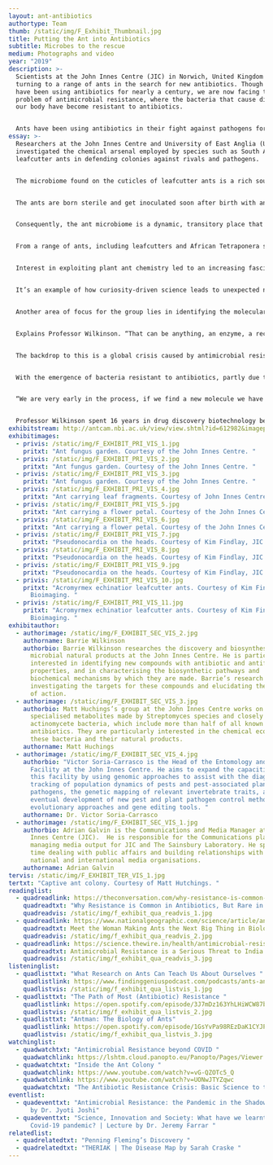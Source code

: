 ```yaml
---
layout: ant-antibiotics
authortype: Team
thumb: /static/img/F_Exhibit_Thumbnail.jpg
title: Putting the Ant into Antibiotics
subtitle: Microbes to the rescue
medium: Photographs and video
year: "2019"
description: >-
  Scientists at the John Innes Centre (JIC) in Norwich, United Kingdom are
  turning to a range of ants in the search for new antibiotics. Though humans
  have been using antibiotics for nearly a century, we are now facing the
  problem of antimicrobial resistance, where the bacteria that cause diseases in
  our body have become resistant to antibiotics. 


  Ants have been using antibiotics in their fight against pathogens for a much longer time. Scientists believe that investigating the chemical ecology of the ant colonies, and the microbes produced by them can help us tackle the crisis of antimicrobial resistance. An essay by Adrian Galvin accompanies this exhibit, exploring the work done in this field by Prof. Barrie Wilkinson, Prof. Matt Hutchings and Victor Soria-Carrasco all at JIC. We also have here photographs of the ants as well as a live-stream of the ants courtesy of the John Innes Centre. 
essay: >-
  Researchers at the John Innes Centre and University of East Anglia (UEA) have
  investigated the chemical arsenal employed by species such as South American
  leafcutter ants in defending colonies against rivals and pathogens.


  The microbiome found on the cuticles of leafcutter ants is a rich source of actinomycete bacteria. This family of bacteria produce diverse natural products from which half of all antibiotics already in clinical use originate.


  The ants are born sterile and get inoculated soon after birth with an actinomycete species that blooms over their body. Other microbes which encounter this niche must have strong genetic resistance to the antibiotics produced on the cuticle and be able to kill the native strain to invade.


  Consequently, the ant microbiome is a dynamic, transitory place that offers a pre-screened source of novel chemistry for biotechnology.


  From a range of ants, including leafcutters and African Tetraponera species, the team at the John Innes Centre and UEA have assembled a library of more than 400 strains of actinomycetes. Nearly 100 of these have been genome sequenced and researchers are continuing to mine this resource for new antibacterial molecules. It is a search aided by new tools which identify more rapidly the clusters of genes responsible for the biosynthesis of molecules.


  Interest in exploiting plant ant chemistry led to an increasing fascination with the phenomenon of colony collapse, where the normally meticulous leafcutter ants down tools and desert their nest. The secret, according to a study published in 2018, lies in a behaviour-modifying chemical weapon produced by Escovopsis, a fungal parasite that has co-evolved with the leafcutter ants over the past 50 million years. At times of stress, compounds produced by the parasite overpower the colony by manipulating the behaviour of ants, ultimately resulting in nest abandonment.


  It’s an example of how curiosity-driven science leads to unexpected new avenues of exploration says Professor Wilkinson,“We became fascinated with the ecology of the whole nest system – not so much due to antibiotic discovery but to understand the chemical ecology. We don’t yet know if the compounds we discovered have any value commercially, but maybe they can tell us something about how you might control ants. We will continue to investigate the ant microbiome, but we are also looking at plant roots and plant endophytes – the bacteria from inside plants.”


  Another area of focus for the group lies in identifying the molecular targets of antibiotics. The penicillin group of antibiotics, for example, work by targeting bacterial cell walls; another antibiotic, azithromycin, works by stopping the bacterial cell from making proteins.


  Explains Professor Wilkinson. “That can be anything, an enzyme, a receptor – something that is essential for the organism to survive. If you disrupt that then it dies or stops growing. Highlighting new targets is potentially just as valuable as finding new antibiotics in the fight against antimicrobial resistance. By understanding how natural products work we can start to design new molecules for those targets.”


  The backdrop to this is a global crisis caused by antimicrobial resistance (AMR), the emergence of so-called superbugs that are resistant to antibiotics. The discovery of penicillin by Alexander Fleming in 1928 heralded a new era of drug discovery with research particularly successful in harnessing molecules from soil bacteria. By the 1960s, bacterial infections which had been the leading global killer in 1900 could be treated swiftly and inexpensively.


  With the emergence of bacteria resistant to antibiotics, partly due to overuse and misuse, it is estimated that bacterial infections could move ahead of cancer as a cause of death by 2050. So where does the fundamental work carried out by the John Innes Centre and the UEA figure in this global health race?


  “We are very early in the process, if we find a new molecule we have to find its target and whether that would be useful in the clinical sense. Then once you have found your target you must figure out how to design compounds to inhibit them. So, any of our projects are 10-15 years away from something ending up in the clinic,” says Professor Wilkinson.


  Professor Wilkinson spent 16 years in drug discovery biotechnology before joining the John Innes Centre. “One of the reasons for coming back to academia is that I don’t want to be constrained with thinking about the end product. In industry you are always looking towards a therapeutic output, ultimately to make money. We had to let go of all kinds of interesting science that might lead to even more interesting outcomes. Here we are driven by scientific curiosity to understand how microbes make molecules.”
exhibitstream: http://antcam.nbi.ac.uk/view/view.shtml?id=612982&imagepath=%2Fmjpg%2Fvideo.mjpg%3Fcamera%3D1&size=1
exhibitimages:
  - privis: /static/img/F_EXHIBIT_PRI_VIS_1.jpg
    pritxt: "Ant fungus garden. Courtesy of the John Innes Centre. "
  - privis: /static/img/F_EXHIBIT_PRI_VIS_2.jpg
    pritxt: "Ant fungus garden. Courtesy of the John Innes Centre. "
  - privis: /static/img/F_EXHIBIT_PRI_VIS_3.jpg
    pritxt: "Ant fungus garden. Courtesy of the John Innes Centre. "
  - privis: /static/img/F_EXHIBIT_PRI_VIS_4.jpg
    pritxt: "Ant carrying leaf fragments. Courtesy of John Innes Centre. "
  - privis: /static/img/F_EXHIBIT_PRI_VIS_5.jpg
    pritxt: "Ant carrying a flower petal. Courtesy of the John Innes Centre. "
  - privis: /static/img/F_EXHIBIT_PRI_VIS_6.jpg
    pritxt: "Ant carrying a flower petal. Courtesy of the John Innes Centre. "
  - privis: /static/img/F_EXHIBIT_PRI_VIS_7.jpg
    pritxt: "Pseudonocardia on the heads. Courtesy of Kim Findlay, JIC Bioimaging. "
  - privis: /static/img/F_EXHIBIT_PRI_VIS_8.jpg
    pritxt: "Pseudonocardia on the heads. Courtesy of Kim Findlay, JIC Bioimaging. "
  - privis: /static/img/F_EXHIBIT_PRI_VIS_9.jpg
    pritxt: "Pseudonocardia on the heads. Courtesy of Kim Findlay, JIC Bioimaging. "
  - privis: /static/img/F_EXHIBIT_PRI_VIS_10.jpg
    pritxt: "Acromyrmex echinatior leafcutter ants. Courtesy of Kim Findlay, JIC
      Bioimaging. "
  - privis: /static/img/F_EXHIBIT_PRI_VIS_11.jpg
    pritxt: "Acromyrmex echinatior leafcutter ants. Courtesy of Kim Findlay, JIC
      Bioimaging. "
exhibitauthor:
  - authorimage: /static/img/F_EXHIBIT_SEC_VIS_2.jpg
    authorname: Barrie Wilkinson
    authorbio: Barrie Wilkinson researches the discovery and biosynthesis of
      microbial natural products at the John Innes Centre. He is particularly
      interested in identifying new compounds with antibiotic and antifungal
      properties, and in characterising the biosynthetic pathways and
      biochemical mechanisms by which they are made. Barrie’s research involves
      investigating the targets for these compounds and elucidating their mode
      of action.
  - authorimage: /static/img/F_EXHIBIT_SEC_VIS_3.jpg
    authorbio: Matt Huchings’s group at the John Innes Centre works on the
      specialised metabolites made by Streptomyces species and closely related
      actinomycete bacteria, which include more than half of all known
      antibiotics. They are particularly interested in the chemical ecology of
      these bacteria and their natural products.
    authorname: Matt Huchings
  - authorimage: /static/img/F_EXHIBIT_SEC_VIS_4.jpg
    authorbio: "Victor Soria-Carrasco is the Head of the Entomology and Insectary
      Facility at the John Innes Centre. He aims to expand the capacities of
      this facility by using genomic approaches to assist with the diagnose and
      tracking of population dynamics of pests and pest-associated plant
      pathogens, the genetic mapping of relevant invertebrate traits, and the
      eventual development of new pest and plant pathogen control methods using
      evolutionary approaches and gene editing tools. "
    authorname: Dr. Victor Soria-Carrasco
  - authorimage: /static/img/F_EXHIBIT_SEC_VIS_1.jpg
    authorbio: Adrian Galvin is the Communications and Media Manager at the John
      Innes Centre (JIC).  He is responsible for the Communications planning,
      managing media output for JIC and The Sainsbury Laboratory. He spends his
      time dealing with public affairs and building relationships with local,
      national and international media organisations.
    authorname: Adrian Galvin
tervis: /static/img/F_EXHIBIT_TER_VIS_1.jpg
tertxt: "Captive ant colony. Courtesy of Matt Hutchings. "
readinglist:
  - quadreadlink: https://theconversation.com/why-resistance-is-common-in-antibiotics-but-rare-in-vaccines-152647
    quadreadtxt: "Why Resistance is Common in Antibiotics, But Rare in Vaccines "
    quadreadvis: /static/img/f_exhibit_qua_readvis_1.jpg
  - quadreadlink: https://www.nationalgeographic.com/science/article/ants-evolution-corrie-moreau-women-in-biology
    quadreadtxt: Meet the Woman Making Ants the Next Big Thing in Biology
    quadreadvis: /static/img/f_exhibit_qua_readvis_2.jpg
  - quadreadlink: https://science.thewire.in/health/antimicrobial-resistance-is-a-serious-threat-to-public-health-in-india/
    quadreadtxt: Antimicrobial Resistance is a Serious Threat to India
    quadreadvis: /static/img/f_exhibit_qua_readvis_3.jpg
listeninglist:
  - quadlisttxt: "What Research on Ants Can Teach Us About Ourselves "
    quadlistlink: https://www.findinggeniuspodcast.com/podcasts/ants-ants-and-more-ants-what-research-on-ants-can-teach-us-about-ourselves-and-our-future-as-a-species/
    quadlistvis: /static/img/f_exhibit_qua_listvis_1.jpg
  - quadlisttxt: "The Path of Most (Antibiotic) Resistance "
    quadlistlink: https://open.spotify.com/episode/3J7mDz163YhLHiWCW87b9X
    quadlistvis: /static/img/f_exhibit_qua_listvis_2.jpg
  - quadlisttxt: "Antman: The Biology of Ants"
    quadlistlink: https://open.spotify.com/episode/1GsYvPa98REzDaK1CYJP55
    quadlistvis: /static/img/f_exhibit_qua_listvis_3.jpg
watchinglist:
  - quadwatchtxt: "Antimicrobial Resistance beyond COVID "
    quadwatchlink: https://lshtm.cloud.panopto.eu/Panopto/Pages/Viewer.aspx?id=9b68d250-2c98-43f0-a642-ac3f0136480d
  - quadwatchtxt: "Inside the Ant Colony "
    quadwatchlink: https://www.youtube.com/watch?v=vG-QZOTc5_Q
  - quadwatchlink: https://www.youtube.com/watch?v=UONwJTYZqwc
    quadwatchtxt: "The Antibiotic Resistance Crisis: Basic Science to the Rescue"
eventlist:
  - quadeventtxt: "Antimicrobial Resistance: the Pandemic in the Shadows | Lecture
      by Dr. Jyoti Joshi"
  - quadeventtxt: "Science, Innovation and Society: What have we learnt from the
      Covid-19 pandemic? | Lecture by Dr. Jeremy Farrar "
relatedlist:
  - quadrelatedtxt: "Penning Fleming’s Discovery "
  - quadrelatedtxt: "THERIAK | The Disease Map by Sarah Craske "
---
```

